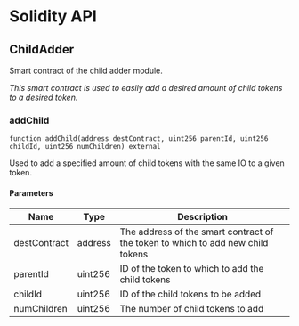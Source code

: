 # Solidity API

## ChildAdder

Smart contract of the child adder module.

_This smart contract is used to easily add a desired amount of child tokens to a desired token._

### addChild

```solidity
function addChild(address destContract, uint256 parentId, uint256 childId, uint256 numChildren) external
```

Used to add a specified amount of child tokens with the same IO to a given token.

#### Parameters

| Name | Type | Description |
| ---- | ---- | ----------- |
| destContract | address | The address of the smart contract of the token to which to add new child tokens |
| parentId | uint256 | ID of the token to which to add the child tokens |
| childId | uint256 | ID of the child tokens to be added |
| numChildren | uint256 | The number of child tokens to add |


